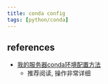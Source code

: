 ```yaml
---
title: conda config
tags: [python/conda]
---
```



## references
- [我的服务器conda环境配置方法](https://zhuanlan.zhihu.com/p/283768009)
	- 推荐阅读, 操作非常详细



